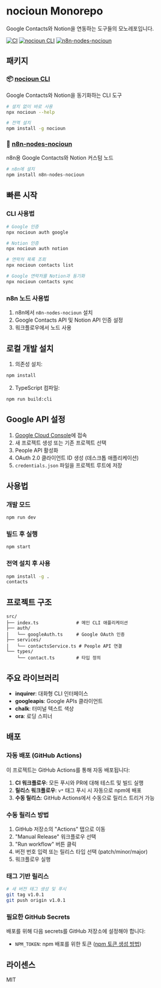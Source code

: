 # nocioun Monorepo

Google Contacts와 Notion을 연동하는 도구들의 모노레포입니다.

[![CI](https://github.com/kaonmir/nocioun/actions/workflows/ci.yml/badge.svg)](https://github.com/kaonmir/nocioun/actions/workflows/ci.yml)
[![nocioun CLI](https://badge.fury.io/js/nocioun.svg)](https://badge.fury.io/js/nocioun)
[![n8n-nodes-nocioun](https://badge.fury.io/js/n8n-nodes-nocioun.svg)](https://badge.fury.io/js/n8n-nodes-nocioun)

## 패키지

### 📦 [nocioun CLI](./packages/cli/)

Google Contacts와 Notion을 동기화하는 CLI 도구

```bash
# 설치 없이 바로 사용
npx nocioun --help

# 전역 설치
npm install -g nocioun
```

### 🔧 [n8n-nodes-nocioun](./packages/n8n-nodes/)

n8n용 Google Contacts와 Notion 커스텀 노드

```bash
# n8n에 설치
npm install n8n-nodes-nocioun
```

## 빠른 시작

### CLI 사용법

```bash
# Google 인증
npx nocioun auth google

# Notion 인증
npx nocioun auth notion

# 연락처 목록 조회
npx nocioun contacts list

# Google 연락처를 Notion과 동기화
npx nocioun contacts sync
```

### n8n 노드 사용법

1. n8n에서 `n8n-nodes-nocioun` 설치
2. Google Contacts API 및 Notion API 인증 설정
3. 워크플로우에서 노드 사용

## 로컬 개발 설치

1. 의존성 설치:

```bash
npm install
```

2. TypeScript 컴파일:

```bash
npm run build:cli
```

## Google API 설정

1. [Google Cloud Console](https://console.cloud.google.com/)에 접속
2. 새 프로젝트 생성 또는 기존 프로젝트 선택
3. People API 활성화
4. OAuth 2.0 클라이언트 ID 생성 (데스크톱 애플리케이션)
5. `credentials.json` 파일을 프로젝트 루트에 저장

## 사용법

### 개발 모드

```bash
npm run dev
```

### 빌드 후 실행

```bash
npm start
```

### 전역 설치 후 사용

```bash
npm install -g .
contacts
```

## 프로젝트 구조

```
src/
├── index.ts              # 메인 CLI 애플리케이션
├── auth/
│   └── googleAuth.ts     # Google OAuth 인증
├── services/
│   └── contactsService.ts # People API 연결
└── types/
    └── contact.ts        # 타입 정의
```

## 주요 라이브러리

- **inquirer**: 대화형 CLI 인터페이스
- **googleapis**: Google APIs 클라이언트
- **chalk**: 터미널 텍스트 색상
- **ora**: 로딩 스피너

## 배포

### 자동 배포 (GitHub Actions)

이 프로젝트는 GitHub Actions를 통해 자동 배포됩니다:

1. **CI 워크플로우**: 모든 푸시와 PR에 대해 테스트 및 빌드 실행
2. **릴리스 워크플로우**: `v*` 태그 푸시 시 자동으로 npm에 배포
3. **수동 릴리스**: GitHub Actions에서 수동으로 릴리스 트리거 가능

### 수동 릴리스 방법

1. GitHub 저장소의 "Actions" 탭으로 이동
2. "Manual Release" 워크플로우 선택
3. "Run workflow" 버튼 클릭
4. 버전 번호 입력 또는 릴리스 타입 선택 (patch/minor/major)
5. 워크플로우 실행

### 태그 기반 릴리스

```bash
# 새 버전 태그 생성 및 푸시
git tag v1.0.1
git push origin v1.0.1
```

### 필요한 GitHub Secrets

배포를 위해 다음 secrets를 GitHub 저장소에 설정해야 합니다:

- `NPM_TOKEN`: npm 배포를 위한 토큰 ([npm 토큰 생성 방법](https://docs.npmjs.com/creating-and-viewing-access-tokens))

## 라이센스

MIT
